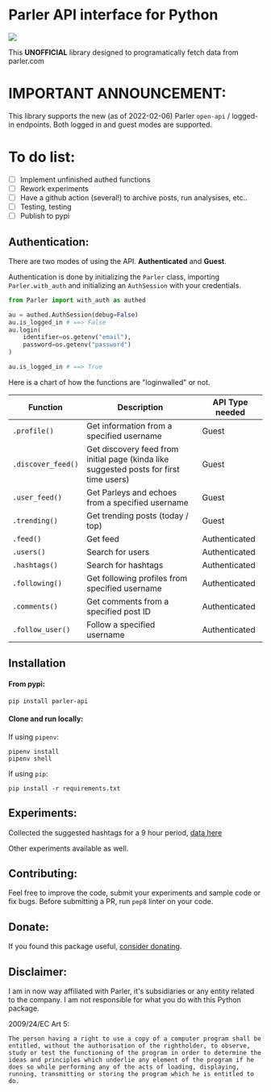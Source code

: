 # Parler API interface for Python

![](https://i.imgur.com/eWJwdk2.jpg)

This **UNOFFICIAL** library designed to programatically fetch data from parler.com

# IMPORTANT ANNOUNCEMENT:

This library supports the new (as of 2022-02-06) Parler `open-api` / logged-in endpoints. Both logged in and guest modes are supported.

# To do list:

- [ ] Implement unfinished authed functions
- [ ] Rework experiments
- [ ] Have a github action (several!) to archive posts, run analysises, etc..
- [ ] Testing, testing
- [ ] Publish to pypi

## Authentication:

There are two modes of using the API. **Authenticated** and **Guest**.

Authentication is done by initializing the `Parler` class, importing `Parler.with_auth` and initializing an `AuthSession` with your credentials.

```python
from Parler import with_auth as authed

au = authed.AuthSession(debug=False)
au.is_logged_in # ==> False
au.login(
	identifier=os.getenv("email"),
	password=os.getenv("password")
)

au.is_logged_in # ==> True
```

Here is a chart of how the functions are "loginwalled" or not.

| Function           | Description                                                                            | API Type needed |
|--------------------|----------------------------------------------------------------------------------------|-----------------|
| `.profile()`       | Get information from a specified username                                              | Guest           |
| `.discover_feed()` | Get discovery feed from initial page (kinda like suggested posts for first time users) | Guest           |
| `.user_feed()`     | Get Parleys and echoes from a specified username                                       | Guest           |
| `.trending()`      | Get trending posts (today / top)                                                       | Guest           |
| `.feed()`          | Get feed                                                                               | Authenticated   |
| `.users()`         | Search for users                                                                       | Authenticated   |
| `.hashtags()`      | Search for hashtags                                                                    | Authenticated   |
| `.following()`     | Get following profiles from specified username                                         | Authenticated   |
| `.comments()`      | Get comments from a specified post ID                                                  | Authenticated   |
| `.follow_user()`   | Follow a specified username                                                            | Authenticated   |

## Installation

#### From pypi:

```
pip install parler-api
```

#### Clone and run locally:

If using `pipenv`:

```
pipenv install
pipenv shell
```

If using `pip`:

```
pip install -r requirements.txt
```

## Experiments:

Collected the suggested hashtags for a 9 hour period, [data here](./sampledata/hashtags.csv)

Other experiments available as well.

## Contributing:

Feel free to improve the code, submit your experiments and sample code or fix bugs. Before submitting a PR, run `pep8` linter on your code.

## Donate:

If you found this package useful, [consider donating](https://paypal.me/konradit).

## Disclaimer:

I am in now way affiliated with Parler, it's subsidiaries or any entity related to the company. I am not responsible for what you do with this Python package.

2009/24/EC Art 5:

```
The person having a right to use a copy of a computer program shall be entitled, without the authorisation of the rightholder, to observe, study or test the functioning of the program in order to determine the ideas and principles which underlie any element of the program if he does so while performing any of the acts of loading, displaying, running, transmitting or storing the program which he is entitled to do.
```
